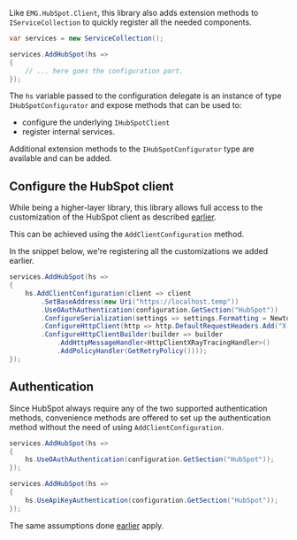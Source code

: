 Like `EMG.HubSpot.Client`, this library also adds extension methods to `IServiceCollection` to quickly register all the needed components.

```csharp
var services = new ServiceCollection();

services.AddHubSpot(hs => 
{
    // ... here goes the configuration part.
});
```

The `hs` variable passed to the configuration delegate is an instance of type `IHubSpotConfigurator` and expose methods that can be used to:
- configure the underlying `IHubSpotClient`
- register internal services.

Additional extension methods to the `IHubSpotConfigurator` type are available and can be added.

## Configure the HubSpot client

While being a higher-layer library, this library allows full access to the customization of the HubSpot client as described [earlier](../hubspot-client/configuration.md).

This can be achieved using the `AddClientConfiguration` method.

In the snippet below, we're registering all the customizations we added earlier.

```csharp
services.AddHubSpot(hs => 
{
    hs.AddClientConfiguration(client => client
        .SetBaseAddress(new Uri("https://localhost.temp"))
        .UseOAuthAuthentication(configuration.GetSection("HubSpot"))
        .ConfigureSerialization(settings => settings.Formatting = Newtonsoft.Json.Formatting.Indented)
        .ConfigureHttpClient(http => http.DefaultRequestHeaders.Add("X-CustomHeader", "my value"))
        .ConfigureHttpClientBuilder(builder => builder
            .AddHttpMessageHandler<HttpClientXRayTracingHandler>()
            .AddPolicyHandler(GetRetryPolicy())));
});
```

## Authentication

Since HubSpot always require any of the two supported authentication methods, convenience methods are offered to set up the authentication method without the need of using `AddClientConfiguration`.

```csharp
services.AddHubSpot(hs => 
{
    hs.UseOAuthAuthentication(configuration.GetSection("HubSpot"));
});

services.AddHubSpot(hs => 
{
    hs.UseApiKeyAuthentication(configuration.GetSection("HubSpot"));
});
```

The same assumptions done [earlier](../hubspot-client/configuration.md#Authentication) apply.